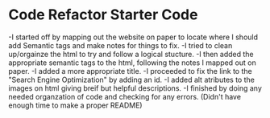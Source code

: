 # Code Refactor Starter Code
-I started off by mapping out the website on paper to locate where I should add Semantic tags and make notes for things to fix.
-I tried to clean up/orgainze the html to try and follow a logical stucture.
-I then added the appropriate semantic tags to the html, following the notes I mapped out on paper.
-I added a more appropriate title.
-I proceeded to fix the link to the "Search Engine Optimization" by adding an id.
-I added alt atributes to the images on html giving breif but helpful descriptions.
-I finished by doing any needed organzation of code and checking for any errors.
(Didn't have enough time to make a proper README)